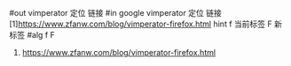 #out
vimperator 定位 链接
#in
google vimperator 定位 链接
[1]https://www.zfanw.com/blog/vimperator-firefox.html
hint
f 当前标签 F 新标签
#alg
f F
1. https://www.zfanw.com/blog/vimperator-firefox.html
